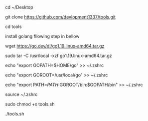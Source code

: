 cd ~/Desktop

git clone https://github.com/devlopment1337/tools.git

cd tools

install golang fllowing step in bellow

wget https://go.dev/dl/go1.19.linux-amd64.tar.gz


sudo tar -C /usr/local -xzf go1.19.linux-amd64.tar.gz

echo "export GOPATH=$HOME/go" >> ~/.zshrc

echo "export GOROOT=/usr/local/go" >> ~/.zshrc

echo "export PATH=$PATH:$GOROOT/bin:$GOPATH/bin" >> ~/.zshrc

source  ~/.zshrc

sudo chmod +x tools.sh

./tools.sh




